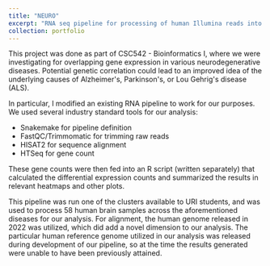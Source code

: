 ```yaml
---
title: "NEURO"
excerpt: "RNA seq pipeline for processing of human Illumina reads into differential expression counts <br/><img src='/images/500x300.png'>"
collection: portfolio
---
```


This project was done as part of CSC542 - Bioinformatics I, where we were investigating for overlapping gene expression in various neurodegenerative diseases. Potential genetic correlation could lead to an improved idea of the underlying causes of Alzheimer's, Parkinson's, or Lou Gehrig's disease (ALS). 

In particular, I modified an existing RNA pipeline to work for our purposes. We used several industry standard tools for our analysis:

- Snakemake for pipeline definition
- FastQC/Trimmomatic for trimming raw reads
- HISAT2 for sequence alignment
- HTSeq for gene count

These gene counts were then fed into an R script (written separately) that calculated the differential expression counts and summarized the results in relevant heatmaps and other plots.

This pipeline was run one of the clusters available to URI students, and was used to process 58 human brain samples across the aforementioned diseases for our analysis. For alignment, the human genome released in 2022 was utilized, which did add a novel dimension to our analysis. The particular human reference genome utilized in our analysis was released during development of our pipeline, so at the time the results generated were unable to have been previously attained. 